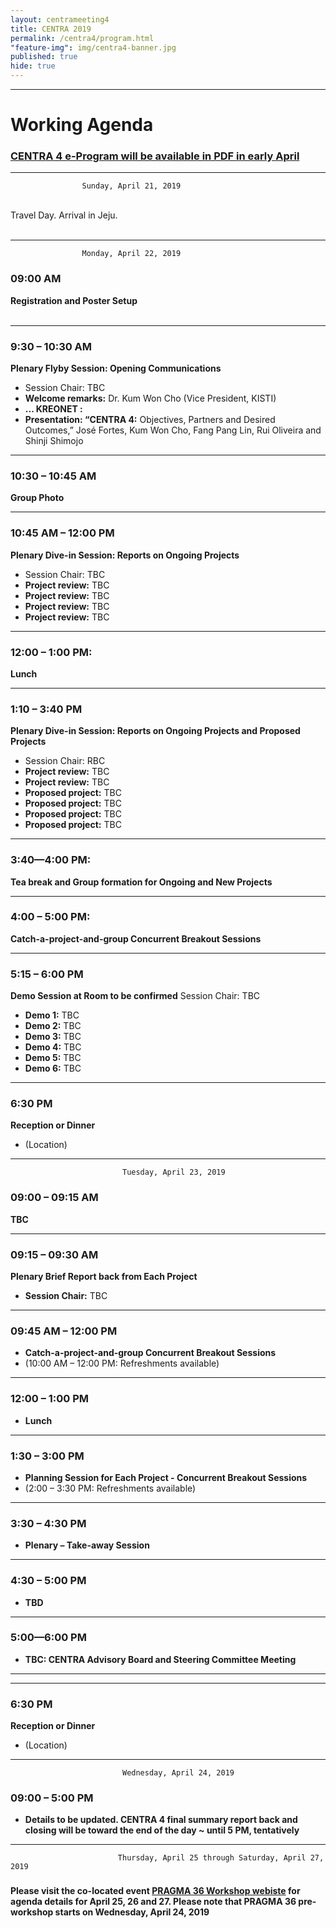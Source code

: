 ```yaml
---
layout: centrameeting4
title: CENTRA 2019
permalink: /centra4/program.html
"feature-img": img/centra4-banner.jpg
published: true
hide: true
---
```

<!-- 
## CENTRA 2019: Smart Cyberinfrastructure for Transnational Science [theme to be updated]
 -->

-------------
# Working Agenda
<h3><strong><u> CENTRA 4 e-Program will be available in PDF in early April</u></strong> </h3>


-------------

					Sunday, April 21, 2019 

<br>
Travel Day. Arrival in Jeju.
<br>
<br>


*** 
					Monday, April 22, 2019  

### 09:00 AM 
**Registration and Poster Setup** 
<br>
<br>

***
### 9:30 – 10:30 AM
**Plenary Flyby Session: Opening Communications**
- Session Chair: TBC
- **Welcome remarks:** Dr. Kum Won Cho (Vice President, KISTI) 
- **... KREONET :** 
- **Presentation: “CENTRA 4:** Objectives, Partners and Desired Outcomes,” José Fortes, Kum Won Cho, Fang Pang Lin, Rui Oliveira and Shinji Shimojo  

****
### 10:30 – 10:45 AM 
**Group Photo**

****
### 10:45 AM – 12:00 PM
**Plenary Dive-in Session: Reports on Ongoing Projects**
- Session Chair: TBC
- **Project review:** TBC
- **Project review:** TBC
- **Project review:** TBC
- **Project review:** TBC

****
### 12:00 – 1:00 PM: 
**Lunch**

****
### 1:10 – 3:40 PM
**Plenary Dive-in Session: Reports on Ongoing Projects and Proposed Projects**
- Session Chair: RBC
- **Project review:** TBC
- **Project review:** TBC
- **Proposed project:** TBC
- **Proposed project:** TBC
- **Proposed project:** TBC
- **Proposed project:** TBC

****
### 3:40—4:00 PM: 
**Tea break and Group formation for Ongoing and New Projects**

****
### 4:00 – 5:00 PM: 
**Catch-a-project-and-group Concurrent Breakout Sessions**

****
### 5:15 – 6:00 PM
**Demo Session at Room to be confirmed**
Session Chair: TBC
- **Demo 1:** TBC
- **Demo 2:** TBC  
- **Demo 3:** TBC
- **Demo 4:** TBC
- **Demo 5:** TBC
- **Demo 6:** TBC

***
### 6:30 PM
**Reception or Dinner**
- (Location)

****
							 Tuesday, April 23, 2019

### 09:00 – 09:15 AM 
**TBC**

****
### 09:15 – 09:30 AM
**Plenary Brief Report back from Each Project**
- **Session Chair:** TBC

****
### 09:45 AM – 12:00 PM 
- **Catch-a-project-and-group Concurrent Breakout Sessions**
- (10:00 AM – 12:00 PM: Refreshments available)

****
### 12:00 – 1:00 PM
- **Lunch** 

****
### 1:30 – 3:00 PM
- **Planning Session for Each Project - Concurrent Breakout Sessions**
- (2:00 – 3:30 PM: Refreshments available)

****
### 3:30 – 4:30 PM
- **Plenary – Take-away Session**

****
### 4:30 – 5:00 PM
- **TBD**

****
### 5:00—6:00 PM 
- **TBC: CENTRA Advisory Board and Steering Committee Meeting**

****
***
### 6:30 PM
**Reception or Dinner**
- (Location)  
****
							 Wednesday, April 24, 2019

### 09:00 – 5:00 PM 
- **Details to be updated. CENTRA 4 final summary report back and closing will be toward the end of the day ~ until 5 PM, tentatively**  
****
				            Thursday, April 25 through Saturday, April 27, 2019

###  
**Please visit the co-located event [PRAGMA 36 Workshop webiste](http://www.pragma-grid.net/pragma36-program/) for agenda details for April 25, 26 and 27. Please note that PRAGMA 36 pre-workshop starts on Wednesday, April 24, 2019**


